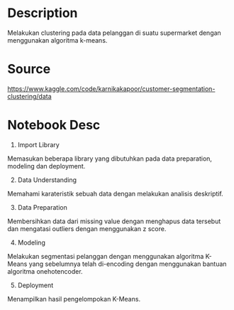 # Description
Melakukan clustering pada data pelanggan di suatu supermarket dengan menggunakan algoritma k-means.
# Source
https://www.kaggle.com/code/karnikakapoor/customer-segmentation-clustering/data
# Notebook Desc
1. Import Library

Memasukan beberapa library yang dibutuhkan pada data preparation, modeling dan deployment.

2. Data Understanding

Memahami karateristik sebuah data dengan melakukan analisis deskriptif.

3. Data Preparation

Membersihkan data dari missing value dengan menghapus data tersebut dan mengatasi outliers dengan menggunakan z score.

4. Modeling

Melakukan segmentasi pelanggan dengan menggunakan algoritma K-Means yang sebelumnya telah di-encoding dengan menggunakan bantuan algoritma onehotencoder.

5. Deployment

Menampilkan hasil pengelompokan K-Means.
